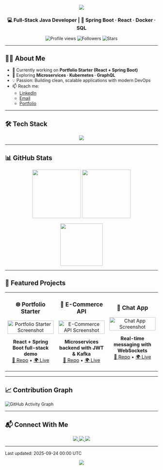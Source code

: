 <!-- HERO BANNER -->
<p align="center">
  <img src="https://capsule-render.vercel.app/api?type=waving&color=gradient&height=160&section=header&text=Hey%20👋%20I'm%20Anurag%20Yadav&fontSize=30&fontAlignY=35&animation=twinkling" />
</p>

<h3 align="center">💻 Full-Stack Java Developer | 🚀 Spring Boot · React · Docker · SQL</h3>

<p align="center">
  <img src="https://komarev.com/ghpvc/?username=AnuragYadav-18&style=flat-square&color=blue" alt="Profile views"/>
  <img src="https://img.shields.io/github/followers/AnuragYadav-18?style=social" alt="Followers"/>
  <img src="https://img.shields.io/github/stars/AnuragYadav-18?style=social" alt="Stars"/>
</p>

---

## 👨‍💻 About Me
- 🔭 Currently working on **Portfolio Starter (React + Spring Boot)**  
- 🌱 Exploring **Microservices · Kubernetes · GraphQL**  
- 💡 Passion: Building clean, scalable applications with modern DevOps  
- 📫 Reach me:  
  - [LinkedIn](https://www.linkedin.com/in/anurag-yadav-b6b89526b/)  
  - [Email](mailto:ianuragyadav2025@gmail.com)  
  - [Portfolio](https://yourportfolio.vercel.app)

---

## 🛠️ Tech Stack
<p align="center">
  <img src="https://skillicons.dev/icons?i=java,spring,react,js,tailwind,docker,mysql,git,github" />
</p>

---

## 📊 GitHub Stats
<p align="center">
  <img src="https://github-readme-stats.vercel.app/api?username=AnuragYadav-18&show_icons=true&theme=radical" height="160"/>
  <img src="https://streak-stats.demolab.com?user=AnuragYadav-18&theme=radical&hide_border=true" height="160"/>
</p>

<p align="center">
  <img src="https://github-readme-stats.vercel.app/api/top-langs/?username=AnuragYadav-18&layout=compact&theme=radical" height="140"/>
</p>

---

## 🚀 Featured Projects
<table>
<tr>
<td width="33%">
  <h3 align="center">🌐 Portfolio Starter</h3>
  <p align="center">
    <img src="./screenshots/hero.png" alt="Portfolio Starter Screenshot" width="100%"/>
  </p>
  <p align="center">
    <b>React + Spring Boot full-stack demo</b><br/>
    <a href="https://github.com/AnuragYadav-18/portfolio-starter">🔗 Repo</a> • 
    <a href="https://your-frontend-link.vercel.app">🌍 Live</a>
  </p>
</td>
<td width="33%">
  <h3 align="center">🛒 E-Commerce API</h3>
  <p align="center">
    <img src="./screenshots/ecommerce.png" alt="E-Commerce API Screenshot" width="100%"/>
  </p>
  <p align="center">
    <b>Microservices backend with JWT & Kafka</b><br/>
    <a href="#">🔗 Repo</a> • <a href="#">🌍 Live</a>
  </p>
</td>
<td width="33%">
  <h3 align="center">💬 Chat App</h3>
  <p align="center">
    <img src="./screenshots/chat.png" alt="Chat App Screenshot" width="100%"/>
  </p>
  <p align="center">
    <b>Real-time messaging with WebSockets</b><br/>
    <a href="#">🔗 Repo</a> • <a href="#">🌍 Live</a>
  </p>
</td>
</tr>
</table>

---

## 📈 Contribution Graph
![GitHub Activity Graph](https://github-readme-activity-graph.vercel.app/graph?username=AnuragYadav-18&theme=github)

---

## 📬 Connect With Me
<p align="center">
  <a href="https://www.linkedin.com/in/anurag-yadav-b6b89526b/">
    <img src="https://img.shields.io/badge/LinkedIn-0077B5?style=for-the-badge&logo=linkedin&logoColor=white"/>
  </a>
  <a href="mailto:ianuragyadav2025@gmail.com">
    <img src="https://img.shields.io/badge/Gmail-D14836?style=for-the-badge&logo=gmail&logoColor=white"/>
  </a>
  <a href="https://yourportfolio.vercel.app">
    <img src="https://img.shields.io/badge/Portfolio-4ab7f0?style=for-the-badge&logo=vercel&logoColor=white"/>
  </a>
</p>

---

<!--LAST_UPDATED-->Last updated: 2025-09-24 00:00 UTC<!--END_LAST_UPDATED-->

<p align="center">
  <img src="https://capsule-render.vercel.app/api?type=waving&color=gradient&height=120&section=footer" />
</p>
